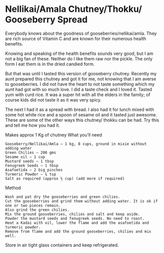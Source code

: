 #  Nellikai/Amala Chutney/Thokku/ Gooseberry Spread




Everybody knows about the goodness of gooseberries/nellikai/amla. They are rich source of Vitamin C and are known for their numerous health benefits.

Knowing and speaking of the health benefits sounds very good, but I am not a big fan of these. Neither do I like them raw nor the pickle. The only form I eat them is in the dried candied form.

But that was until I tasted this version of gooseberry chutney. Recently my aunt prepared this chutney and got it for me, not knowing that I am averse to gooseberries. I did not have the heart to not taste something which my aunt had got with so much love. I did a taste check and I loved it. Tasted yum with curd rice. It was a super hit with all the elders in the family; of course kids did not taste it as it was very spicy.

The next I had it as a spread with bread. I also had it for lunch mixed with some hot white rice and a spoon of sesame oil and it tasted just awesome. These are some of the other ways this chutney/ thokku can be had. Try this and tell me how you had it.



Makes approx 1 Kg of chutney
What you'll need

    Gooseberry/Nellikai/Amla – 1 kg, 8 cups, ground in mixie without adding water
    Green Chilies – 200 gms
    Sesame oil – 1 cup
    Mustard seeds – 1 tbsp
    Fenugreek Seeds – 1 tbsp
    Asafoetida – 2 big pinches
    Turmeric Powder – ¾ tsp
    Salt as required (approx ½ cup) (add more if required)


Method

    Wash and pat dry the gooseberries and green chilies.
    Cut the gooseberries and grind them without adding water. It is ok if one or two pieces remain.
    Also grind the green chilies.
    Mix the ground gooseberries, chilies and salt and keep aside.
    Powder the mustard seeds and fenugreek seeds. No need to roast.
    Heat a Kadai with oil, lower the flame and add the asafoetida and turmeric powder.
    Remove from flame and add the ground gooseberries, chilies and mix well.




Store in air tight glass containers and keep refrigerated.